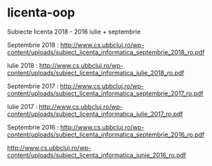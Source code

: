 # licenta-oop
Subiecte licenta 2018 - 2016 iulie + septembrie

Septembrie 2018 : http://www.cs.ubbcluj.ro/wp-content/uploads/subiect_licenta_informatica_septembrie_2018_ro.pdf

Iulie 2018 : http://www.cs.ubbcluj.ro/wp-content/uploads/subiect_licenta_informatica_iulie_2018_ro.pdf

Septembrie 2017 : http://www.cs.ubbcluj.ro/wp-content/uploads/subiect_licenta_informatica_septembrie_2017_ro.pdf

Iulie 2017 : http://www.cs.ubbcluj.ro/wp-content/uploads/subiect_licenta_informatica_iulie_2017_ro.pdf

Septembrie 2016 : http://www.cs.ubbcluj.ro/wp-content/uploads/subiect_licenta_informatica_septembrie_2016_ro.pdf

http://www.cs.ubbcluj.ro/wp-content/uploads/subiect_licenta_informatica_iunie_2016_ro.pdf
